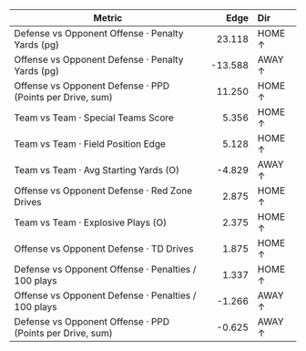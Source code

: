 | Metric | Edge | Dir |
|---|---:|:---|
| Defense vs Opponent Offense · Penalty Yards (pg) | 23.118 | HOME ↑ |
| Offense vs Opponent Defense · Penalty Yards (pg) | -13.588 | AWAY ↑ |
| Offense vs Opponent Defense · PPD (Points per Drive, sum) | 11.250 | HOME ↑ |
| Team vs Team · Special Teams Score | 5.356 | HOME ↑ |
| Team vs Team · Field Position Edge | 5.128 | HOME ↑ |
| Team vs Team · Avg Starting Yards (O) | -4.829 | AWAY ↑ |
| Offense vs Opponent Defense · Red Zone Drives | 2.875 | HOME ↑ |
| Team vs Team · Explosive Plays (O) | 2.375 | HOME ↑ |
| Offense vs Opponent Defense · TD Drives | 1.875 | HOME ↑ |
| Defense vs Opponent Offense · Penalties / 100 plays | 1.337 | HOME ↑ |
| Offense vs Opponent Defense · Penalties / 100 plays | -1.266 | AWAY ↑ |
| Defense vs Opponent Offense · PPD (Points per Drive, sum) | -0.625 | AWAY ↑ |
